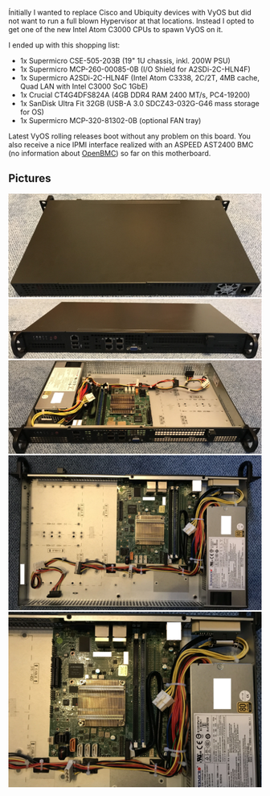 Ínitially I wanted to replace Cisco and Ubiquity devices with VyOS but did not
want to run a full blown Hypervisor at that locations. Instead I opted to get
one of the new Intel Atom C3000 CPUs to spawn VyOS on it.

I ended up with this shopping list:
* 1x Supermicro CSE-505-203B (19" 1U chassis, inkl. 200W PSU)
* 1x Supermicro MCP-260-00085-0B (I/O Shield for A2SDi-2C-HLN4F)
* 1x Supermicro A2SDi-2C-HLN4F (Intel Atom C3338, 2C/2T, 4MB cache, Quad LAN with
  Intel C3000 SoC 1GbE)
* 1x Crucial CT4G4DFS824A (4GB DDR4 RAM 2400 MT/s, PC4-19200)
* 1x SanDisk Ultra Fit 32GB (USB-A 3.0 SDCZ43-032G-G46 mass storage for OS)
* 1x Supermicro MCP-320-81302-0B (optional FAN tray)

Latest VyOS rolling releases boot without any problem on this board. You also
receive a nice IPMI interface realized with an ASPEED AST2400 BMC (no information
about [OpenBMC](https://www.openbmc.org/)) so far on this motherboard.

## Pictures

![CSE-505-203B Back][505_case_back]
![CSE-505-203B Front][505_case_front]
![CSE-505-203B Open 1][505_case_open_1]
![CSE-505-203B Open 2][505_case_open_2]
![CSE-505-203B Open 3][505_case_open_3]

[505_case_back]: 1u_vyos_back.jpg "CSE-505-203B Back"
[505_case_front]: 1u_vyos_front.jpg "CSE-505-203B Front"
[505_case_open_1]: 1u_vyos_front_open_1.jpg "CSE-505-203B Open 1"
[505_case_open_2]: 1u_vyos_front_open_2.jpg "CSE-505-203B Open 2"
[505_case_open_3]: 1u_vyos_front_open_3.jpg "CSE-505-203B Open 3"
